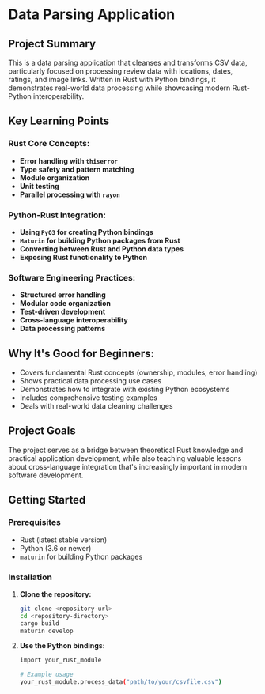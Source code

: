# Data Parsing Application

## Project Summary

This is a data parsing application that cleanses and transforms CSV data, particularly focused on processing review data with locations, dates, ratings, and image links. Written in Rust with Python bindings, it demonstrates real-world data processing while showcasing modern Rust-Python interoperability.

## Key Learning Points

### Rust Core Concepts:
- **Error handling with `thiserror`**
- **Type safety and pattern matching**
- **Module organization**
- **Unit testing**
- **Parallel processing with `rayon`**

### Python-Rust Integration:
- **Using `PyO3` for creating Python bindings**
- **`Maturin` for building Python packages from Rust**
- **Converting between Rust and Python data types**
- **Exposing Rust functionality to Python**

### Software Engineering Practices:
- **Structured error handling**
- **Modular code organization**
- **Test-driven development**
- **Cross-language interoperability**
- **Data processing patterns**

## Why It's Good for Beginners:
- Covers fundamental Rust concepts (ownership, modules, error handling)
- Shows practical data processing use cases
- Demonstrates how to integrate with existing Python ecosystems
- Includes comprehensive testing examples
- Deals with real-world data cleaning challenges

## Project Goals

The project serves as a bridge between theoretical Rust knowledge and practical application development, while also teaching valuable lessons about cross-language integration that's increasingly important in modern software development.

## Getting Started

### Prerequisites
- Rust (latest stable version)
- Python (3.6 or newer)
- `maturin` for building Python packages

### Installation
1. **Clone the repository:**
   ```bash
   git clone <repository-url>
   cd <repository-directory>
   cargo build
   maturin develop
   ```
1. **Use the Python bindings:**
    ```bash
    import your_rust_module

    # Example usage
    your_rust_module.process_data("path/to/your/csvfile.csv")
    ```

